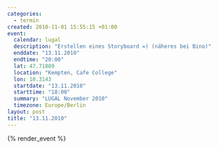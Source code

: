 ```yaml
--- 
categories: 
  - termin
created: 2010-11-01 15:55:15 +01:00
event: 
  calendar: lugal
  description: "Erstellen eines Storyboard =) (näheres bei Bino)"
  enddate: "13.11.2010"
  endtime: "20:00"
  lat: 47.71889
  location: "Kempten, Cafe College"
  lon: 10.3143
  startdate: "13.11.2010"
  starttime: "18:00"
  summary: "LUGAL November 2010"
  timezone: Europe/Berlin
layout: post
title: "13.11.2010"
---
```


{% render_event %}


